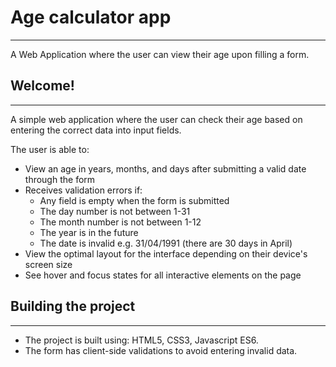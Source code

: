 # Age calculator app
___

A Web Application where the user can view their age upon filling a form.

## Welcome!
___

A simple web application where the user can check their age based on entering the correct data into input fields.

The user is able to: 

- View an age in years, months, and days after submitting a valid date through the form
- Receives validation errors if:
  - Any field is empty when the form is submitted
  - The day number is not between 1-31
  - The month number is not between 1-12
  - The year is in the future
  - The date is invalid e.g. 31/04/1991 (there are 30 days in April)
- View the optimal layout for the interface depending on their device's screen size
- See hover and focus states for all interactive elements on the page



## Building the project
___

- The project is built using: HTML5, CSS3, Javascript ES6.
- The form has client-side validations to avoid entering invalid data.
